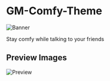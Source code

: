 # GM-Comfy-Theme
![Banner](https://nyri4.github.io/Comfy/assets/banner.png)

Stay comfy while talking to your friends

## Preview Images
![Preview](https://i.ibb.co/7NYcchv/Preview.png)
